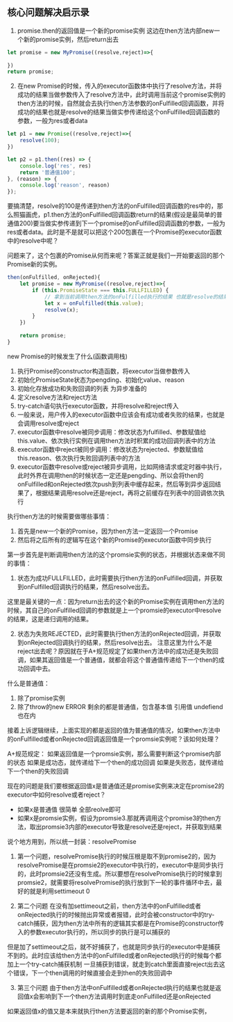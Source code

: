 ## 核心问题解决启示录
1. promise.then的返回值是一个新的promise实例
这边在then方法内部new一个新的promise实例，然后return出去
```js
let promise = new MyPromise((resolve,reject)=>{
			
})
return promise;
```

2. 在new Promise的时候，传入的executor函数体中执行了resolve方法，并将成功的结果当做参数传入了resolve方法中，此时调用当前这个promise实例的then方法的时候，自然就会去执行then方法参数的onFulfilled回调函数，并将成功的结果也就是resolve的结果当做实参传递给这个onFulfilled回调函数的参数，一般为res或者data
```js
let p1 = new Promise((resolve,reject)=>{
	resolve(100);
})

let p2 = p1.then((res) => {
	console.log('res', res)
	return '普通值100';
}, (reason) => {
	console.log('reason', reason)
});
```

要搞清楚，resolve的100是传递到then方法的onFulfilled回调函数的res中的，那么照猫画虎，p1.then方法的onFulfilled回调函数return的结果(假设是最简单的普通值200)要当做实参传递到下一个promise的onFulfilled回调函数的参数，一般为res或者data。此时是不是就可以把这个200包裹在一个Promise的executor函数中的resolve中呢？

问题来了，这个包裹的Promise从何而来呢？答案正就是我们一开始要返回的那个Promise新的实例。

```js
then(onFulfilled, onRejected){
	let promise = new MyPromise((resolve,reject)=>{
		if (this.PromiseState === this.FULLFILLED) {
			// 拿到当前调用then方法的onFulfilled执行的结果 也就是resolve的结果
			let x = onFulfilled(this.value);
			resolve(x);
		}
	})
	
	return promise;
}
```

new Promise的时候发生了什么(函数调用栈)
1. 执行Promise的constructor构造函数，将executor当做参数传入
2. 初始化PromiseState状态为pengding、初始化value、reason
3. 初始化存放成功和失败回调的列表 为异步准备的
4. 定义resolve方法和reject方法
5. try-catch语句执行executor函数，并将resolve和reject传入
6. 一般来说，用户传入的executor函数中应该会有成功或者失败的结果，也就是会调用resolve或reject
7. executor函数中resolve被同步调用：修改状态为fulfilled、参数赋值给this.value、依次执行实例在调用then方法时积累的成功回调列表中的方法
8. executor函数中reject被同步调用：修改状态为rejected、参数赋值给this.reason、依次执行失败回调列表中的方法
9. executor函数中resolve或reject被异步调用，比如网络请求或定时器中执行，此时外界在调用then的时候状态一定还是pengding、所以会将then的onFulfilled和onRejected依次push到列表中缓存起来，然后等到异步返回结果了，根据结果调用resolve还是reject，再将之前缓存在列表中的回调依次执行

执行then方法的时候需要做哪些事情：
1. 首先是new一个新的Promise，因为then方法一定返回一个Promise
2. 然后将之后所有的逻辑写在这个新的Promise的executor函数中同步执行

第一步首先是判断调用then方法的这个promsie实例的状态，并根据状态来做不同的事情：
1. 状态为成功FULLFILLED，此时需要执行then方法的onFulfilled回调，并获取到onFulfilled回调执行的结果，然后resolve出去。

这里是最关键的一点：因为return出去的这个新的Promise实例在调用then方法的时候，其自己的onFulfilled回调的参数就是上一个promsie的executor中resolve的结果，这是递归调用的结果。

2. 状态为失败REJECTED，此时需要执行then方法的onRejected回调，并获取到onRejected回调执行的结果，然后resolve出去。
注意这里为什么不是reject出去呢？原因就在于A+规范规定了如果then方法中的成功还是失败回调，如果其返回值是一个普通值，就都会将这个普通值传递给下一个then的成功回调中去。

什么是普通值：
1. 除了promise实例
2. 除了throw的new ERROR
剩余的都是普通值，包含基本值 引用值 undefiend也在内

接着上诉逻辑继续，上面实现的都是返回的值为普通值的情况，如果then方法中的onFulfilled或者onRejected回调返回值是一个promsie实例呢？该如何处理？

A+规范规定：
如果返回值是一个promsie实例，那么需要判断这个promise内部的状态
如果是成功态，就传递给下一个then的成功回调
如果是失败态，就传递给下一个then的失败回调

现在的问题是我们要根据返回值x是普通值还是promise实例来决定在promise2的executor中如何resolve或者reject？
+ 如果x是普通值 很简单 全部reolve即可
+ 如果x是promsie实例，假设为promsie3.那就再调用这个promise3的then方法，取出promsie3内部的executor导致是resolve还是reject，并获取到结果

说个地方用到，所以统一封装：resolvePromise
1. 第一个问题，resolvePromise执行的时候压根是取不到promise2的，因为resolvePromise是在promsie2的executor中执行的，executor中是同步执行的，此时promsie2还没有生成。所以要想在resolvePromise执行的时候拿到promsie2，就需要将resolvePromise的执行放到下一轮的事件循环中去，最好的就是利用settimeout 0

2. 第二个问题
在没有加settimeout之前，then方法中的onFulfilled或者onRejected执行的时候抛出异常或者报错，此时会被constructor中的try-catch捕获，因为then方法中所有的逻辑其实都是在Promise的constructor传入的参数executor执行的，所以同步的执行是可以捕获的 

但是加了settimeout之后，就不好捕获了，也就是同步执行的executor中是捕获不到的。此时应该给then方法中的onFulfilled或者onRejected执行的时候每个都加上一个try-catch捕获机制 一旦捕获到错误，就走到catch里面直接reject出去这个错误，下一个then调用的时候直接会走到then的失败回调中

3. 第三个问题
由于then方法中onFulfilled或者onRejected执行的结果也就是返回值x会影响到下一个then方法调用时到底走onFulfilled还是onRejected

如果返回值x的值又是本来就执行then方法要返回的新的那个Promise实例，